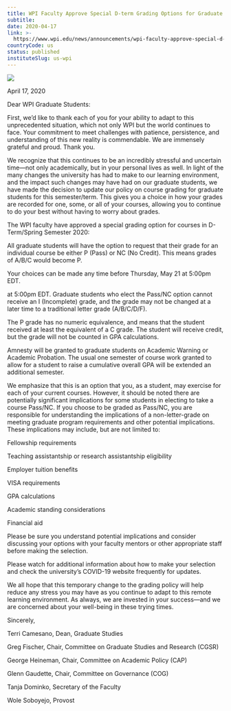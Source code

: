 ```yaml
---
title: WPI Faculty Approve Special D-term Grading Options for Graduate Students
subtitle: 
date: 2020-04-17
link: >-
  https://www.wpi.edu/news/announcements/wpi-faculty-approve-special-d-term-grading-options-graduate-students
countryCode: us
status: published
instituteSlug: us-wpi
---
```

![](https://www.wpi.edu/sites/default/files/favicon.ico)

April 17, 2020

Dear WPI Graduate Students:



First, we’d like to thank each of you for your ability to adapt to this unprecedented situation, which not only WPI but the world continues to face. Your commitment to meet challenges with patience, persistence, and understanding of this new reality is commendable. We are immensely grateful and proud. Thank you.



We recognize that this continues to be an incredibly stressful and uncertain time—not only academically, but in your personal lives as well. In light of the many changes the university has had to make to our learning environment, and the impact such changes may have had on our graduate students, we have made the decision to update our policy on course grading for graduate students for this semester/term. This gives you a choice in how your grades are recorded for one, some, or all of your courses, allowing you to continue to do your best without having to worry about grades.

The WPI faculty have approved a special grading option for courses in D-Term/Spring Semester 2020:

All graduate students will have the option to request that their grade for an individual course be either P (Pass) or NC (No Credit). This means grades of A/B/C would become P.

Your choices can be made any time before Thursday, May 21 at 5:00pm EDT.

at 5:00pm EDT. Graduate students who elect the Pass/NC option cannot receive an I (Incomplete) grade, and the grade may not be changed at a later time to a traditional letter grade (A/B/C/D/F).

The P grade has no numeric equivalence, and means that the student received at least the equivalent of a C grade. The student will receive credit, but the grade will not be counted in GPA calculations.

Amnesty will be granted to graduate students on Academic Warning or Academic Probation. The usual one semester of course work granted to allow for a student to raise a cumulative overall GPA will be extended an additional semester.

We emphasize that this is an option that you, as a student, may exercise for each of your current courses. However, it should be noted there are potentially significant implications for some students in electing to take a course Pass/NC. If you choose to be graded as Pass/NC, you are responsible for understanding the implications of a non-letter-grade on meeting graduate program requirements and other potential implications. These implications may include, but are not limited to:

Fellowship requirements

Teaching assistantship or research assistantship eligibility

Employer tuition benefits

VISA requirements

GPA calculations

Academic standing considerations

Financial aid

Please be sure you understand potential implications and consider discussing your options with your faculty mentors or other appropriate staff before making the selection.



Please watch for additional information about how to make your selection and check the university’s COVID-19 website frequently for updates.



We all hope that this temporary change to the grading policy will help reduce any stress you may have as you continue to adapt to this remote learning environment. As always, we are invested in your success—and we are concerned about your well-being in these trying times.



Sincerely,



Terri Camesano, Dean, Graduate Studies

Greg Fischer, Chair, Committee on Graduate Studies and Research (CGSR)

George Heineman, Chair, Committee on Academic Policy (CAP)

Glenn Gaudette, Chair, Committee on Governance (COG)

Tanja Dominko, Secretary of the Faculty

Wole Soboyejo, Provost
